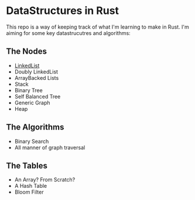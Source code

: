 # DataStructures in Rust

This repo is a way of keeping track of what I'm learning to make in Rust. I'm aiming for some key datastrucutres and algorithms:

## The Nodes
- [LinkedList](https://github.com/philipfranchi/ruststructs/blob/master/linkedlist/README.md)
- Doubly LinkedList
- ArrayBacked Lists
- Stack
- Binary Tree
- Self Balanced Tree
- Generic Graph
- Heap

## The Algorithms
- Binary Search
- All manner of graph traversal

## The Tables
- An Array? From Scratch?
- A Hash Table
- Bloom Filter
